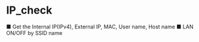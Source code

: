 # IP_check

■ Get the Internal IP(IPv4), External IP, MAC, User name, Host name
■ LAN ON/OFF by SSID name
